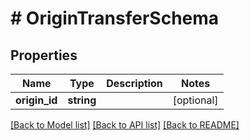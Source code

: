 # # OriginTransferSchema

## Properties

Name | Type | Description | Notes
------------ | ------------- | ------------- | -------------
**origin_id** | **string** |  | [optional]

[[Back to Model list]](../../README.md#models) [[Back to API list]](../../README.md#endpoints) [[Back to README]](../../README.md)
